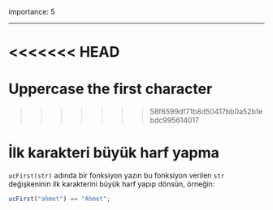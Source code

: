 importance: 5

---

<<<<<<< HEAD
=======
# Uppercase the first character
>>>>>>> 58f6599df71b8d50417bb0a52b1ebdc995614017

# İlk karakteri büyük harf yapma

`ucFirst(str)` adında bir fonksiyon yazın bu fonksiyon verilen `str` değişkeninin ilk karakterini büyük harf yapıp dönsün, örneğin:

```js
ucFirst("ahmet") == "Ahmet";
```
